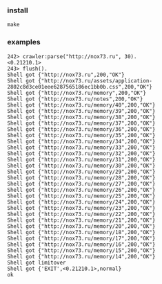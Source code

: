 ### install
    make
### examples
    242> crawler:parse("http://nox73.ru", 30). 
    <0.21210.1>
    243> flush().                             
    Shell got {"http://nox73.ru",200,"OK"}
    Shell got {"http://nox73.ru/assets/application-2802c8d3ce01eee6287565186ec1bb0b.css",200,"OK"}
    Shell got {"http://nox73.ru/memory",200,"OK"}
    Shell got {"http://nox73.ru/notes",200,"OK"}
    Shell got {"http://nox73.ru/memory/40",200,"OK"}
    Shell got {"http://nox73.ru/memory/39",200,"OK"}
    Shell got {"http://nox73.ru/memory/38",200,"OK"}
    Shell got {"http://nox73.ru/memory/37",200,"OK"}
    Shell got {"http://nox73.ru/memory/36",200,"OK"}
    Shell got {"http://nox73.ru/memory/35",200,"OK"}
    Shell got {"http://nox73.ru/memory/34",200,"OK"}
    Shell got {"http://nox73.ru/memory/33",200,"OK"}
    Shell got {"http://nox73.ru/memory/32",200,"OK"}
    Shell got {"http://nox73.ru/memory/31",200,"OK"}
    Shell got {"http://nox73.ru/memory/30",200,"OK"}
    Shell got {"http://nox73.ru/memory/29",200,"OK"}
    Shell got {"http://nox73.ru/memory/28",200,"OK"}
    Shell got {"http://nox73.ru/memory/27",200,"OK"}
    Shell got {"http://nox73.ru/memory/26",200,"OK"}
    Shell got {"http://nox73.ru/memory/25",200,"OK"}
    Shell got {"http://nox73.ru/memory/24",200,"OK"}
    Shell got {"http://nox73.ru/memory/23",200,"OK"}
    Shell got {"http://nox73.ru/memory/22",200,"OK"}
    Shell got {"http://nox73.ru/memory/21",200,"OK"}
    Shell got {"http://nox73.ru/memory/20",200,"OK"}
    Shell got {"http://nox73.ru/memory/18",200,"OK"}
    Shell got {"http://nox73.ru/memory/17",200,"OK"}
    Shell got {"http://nox73.ru/memory/16",200,"OK"}
    Shell got {"http://nox73.ru/memory/15",200,"OK"}
    Shell got {"http://nox73.ru/memory/14",200,"OK"}
    Shell got limitover
    Shell got {'EXIT',<0.21210.1>,normal}
    ok
    
